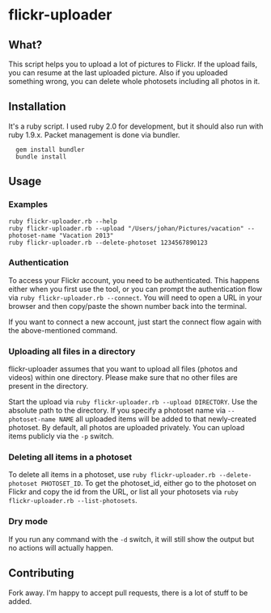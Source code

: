 # flickr-uploader
## What?

This script helps you to upload a lot of pictures to Flickr. If the upload fails, you can resume at the last uploaded picture. Also if you uploaded something wrong, you can delete whole photosets including all photos in it.

## Installation

It's a ruby script. I used ruby 2.0 for development, but it should also run with ruby 1.9.x. Packet management is done via bundler.

```
  gem install bundler
  bundle install
```

## Usage
### Examples

```
ruby flickr-uploader.rb --help
ruby flickr-uploader.rb --upload "/Users/johan/Pictures/vacation" --photoset-name "Vacation 2013"
ruby flickr-uploader.rb --delete-photoset 1234567890123
```

### Authentication

To access your Flickr account, you need to be authenticated. This happens either when you first use the tool, or you can prompt the authentication flow via `ruby flickr-uploader.rb --connect`. You will need to open a URL in your browser and then copy/paste the shown number back into the terminal.

If you want to connect a new account, just start the connect flow again with the above-mentioned command.

### Uploading all files in a directory

flickr-uploader assumes that you want to upload all files (photos and videos) within one directory. Please make sure that no other files are present in the directory.

Start the upload via `ruby flickr-uploader.rb --upload DIRECTORY`. Use the absolute path to the directory. If you specify a photoset name via `--photoset-name NAME` all uploaded items will be added to that newly-created photoset. By default, all photos are uploaded privately. You can upload items publicly via the `-p` switch.

### Deleting all items in a photoset

To delete all items in a photoset, use `ruby flickr-uploader.rb --delete-photoset PHOTOSET_ID`. To get the photoset_id, either go to the photoset on Flickr and copy the id from the URL, or list all your photosets via `ruby flickr-uploader.rb --list-photosets`.

### Dry mode

If you run any command with the `-d` switch, it will still show the output but no actions will actually happen.

## Contributing
Fork away. I'm happy to accept pull requests, there is a lot of stuff to be added.
